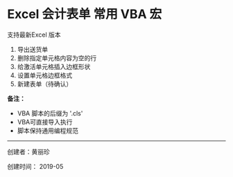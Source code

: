 Excel 会计表单 常用 VBA 宏
========================================

支持最新Excel 版本

1. 导出送货单
2. 删除指定单元格内容为空的行
3. 给激活单元格插入边框形状
4. 设置单元格边框格式
5. 新建表单（待确认）

**备注：**

* VBA 脚本的后缀为 '.cls'
* VBA可直接导入执行
* 脚本保持通用编程规范

-----------------------------------------
创建者：黄丽珍

创建时间： 2019-05